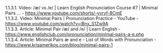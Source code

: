 
1.1.3.1. Video: /æ/ vs /e/ | Learn English Pronunciation Course #7 | Minimal Pairs ... - https://www.youtube.com/shorts/-yvryf-8CmE  
1.1.3.2. Video: Minimal Pairs | Pronunciation Practice - YouTube - https://www.youtube.com/watch?v=iBnx_S1Zw9A  
1.1.3.3. Article: Minimal Pair /æ/ and /e/ | Learn English - https://www.englishclub.com/pronunciation/minimal-pairs-a-e.php  
1.1.3.4. Article: Minimal Pairs æ and e - List of Words with Pronunciation - https://www.krisamerikos.com/blog/minimal-pairs-1  